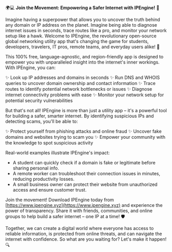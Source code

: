🌍💻 **Join the Movement: Empowering a Safer Internet with IPEngine!** 🚀

Imagine having a superpower that allows you to uncover the truth behind any domain or IP address on the planet. Imagine being able to diagnose internet issues in seconds, trace routes like a pro, and monitor your network setup like a hawk. Welcome to IPEngine, the revolutionary open-source global networking utility app that's changing the game for students, developers, travelers, IT pros, remote teams, and everyday users alike! 📡

This 100% free, language-agnostic, and region-friendly app is designed to empower you with unparalleled insight into the internet's inner workings. With IPEngine, you can:

✨ Look up IP addresses and domains in seconds
✨ Run DNS and WHOIS queries to uncover domain ownership and contact information
✨ Trace routes to identify potential network bottlenecks or issues
✨ Diagnose internet connectivity problems with ease
✨ Monitor your network setup for potential security vulnerabilities

But that's not all! IPEngine is more than just a utility app – it's a powerful tool for building a safer, smarter internet. By identifying suspicious IPs and detecting scams, you'll be able to:

✨ Protect yourself from phishing attacks and online fraud
✨ Uncover fake domains and websites trying to scam you
✨ Empower your community with the knowledge to spot suspicious activity

Real-world examples illustrate IPEngine's impact:

* A student can quickly check if a domain is fake or legitimate before sharing personal info.
* A remote worker can troubleshoot their connection issues in minutes, reducing productivity losses.
* A small business owner can protect their website from unauthorized access and ensure customer trust.

Join the movement! Download IPEngine today from [https://www.ipengine.xyz](https://www.ipengine.xyz) and experience the power of transparency. Share it with friends, communities, and online groups to help build a safer internet – one IP at a time! 🛡️

Together, we can create a digital world where everyone has access to reliable information, is protected from online threats, and can navigate the internet with confidence. So what are you waiting for? Let's make it happen! 🔍